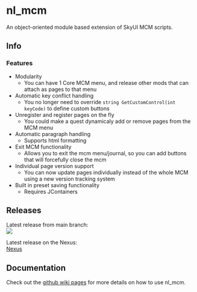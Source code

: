 # nl_mcm
An object-oriented module based extension of SkyUI MCM scripts.

## Info

### Features
* Modularity
	- You can have 1 Core MCM menu, and release other mods that can attach as pages to that menu
* Automatic key conflict handling 
	- You no longer need to override `string GetCustomControl(int keyCode)` to define custom buttons
* Unregister and register pages on the fly 
	- You could make a quest dynamicaly add or remove pages from the MCM menu
* Automatic paragraph handling 
	- Supports html formatting
* Exit MCM functionality
	- Allows you to exit the mcm menu/journal, so you can add buttons that will forcefully close the mcm
* Individual page version support
	- You can now update pages individually instead of the whole MCM using a new version tracking system
* Built in preset saving functionality
	- Requires JContainers

## Releases
Latest release from main branch: \
[![](https://github.com/MrOctopus/nl_mcm/actions/workflows/ci.yml/badge.svg)](https://github.com/MrOctopus/nl_mcm/actions/workflows/ci.yml)

Latest release on the Nexus: \
[Nexus]()

## Documentation
Check out the [github wiki pages](https://github.com/MrOctopus/nl_mcm/wiki) for more details on how to use nl_mcm.